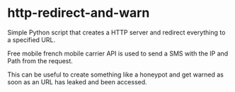 # http-redirect-and-warn

Simple Python script that creates a HTTP server and redirect everything to a specified URL.

Free mobile french mobile carrier API is used to send a SMS with the IP and Path from the request.

This can be useful to create something like a honeypot and get warned as soon as an URL has leaked and been accessed.
